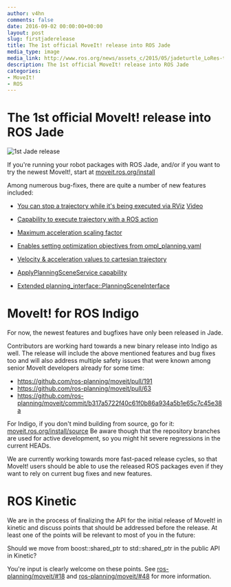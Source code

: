 ```yaml
---
author: v4hn
comments: false
date: 2016-09-02 00:00:00+00:00
layout: post
slug: firstjaderelease
title: The 1st official MoveIt! release into ROS Jade
media_type: image
media_link: http://www.ros.org/news/assets_c/2015/05/jadeturtle_LoRes-thumb-480x519-1131.jpg
description: The 1st official MoveIt! release into ROS Jade
categories:
- MoveIt!
- ROS
---
```


The 1st official MoveIt! release into ROS Jade
==============================================

![1st Jade release](http://www.ros.org/news/assets_c/2015/05/jadeturtle_LoRes-thumb-480x519-1131.jpg)

If you're running your robot packages with ROS Jade, and/or if you want to try the newest MoveIt!, start at [moveit.ros.org/install](http://moveit.ros.org/install/)

Among numerous bug-fixes, there are quite a number of new features included:

- [You can stop a trajectory while it's being executed via RViz](https://github.com/ros-planning/moveit_ros/pull/713)
  [Video](https://www.youtube.com/watch?v=XEU-wVHUvgI&feature=youtu.be)

- [Capability to execute trajectory with a ROS action](https://github.com/ros-planning/moveit/pull/60)

- [Maximum acceleration scaling factor](https://github.com/ros-planning/moveit_core/pull/273)

- [Enables setting optimization objectives from ompl_planning.yaml](http://docs.ros.org/indigo/api/moveit_tutorials/html/doc/ompl_interface_tutorial.html?highlight=ompl)

- [Velocity & acceleration values to cartesian trajectory](https://github.com/ros-planning/moveit_ros/pull/735)

- [ApplyPlanningSceneService capability](https://github.com/ros-planning/moveit_ros/pull/686)

- [Extended planning_interface::PlanningSceneInterface](https://github.com/ros-planning/moveit_ros/issues/630)

MoveIt! for ROS Indigo
======================

For now, the newest features and bugfixes have only been released in Jade.

Contributors are working hard towards a new binary release into Indigo as well.
The release will include the above mentioned features and bug fixes too and will
also address multiple safety issues that were known among senior MoveIt developers already for some time:

- https://github.com/ros-planning/moveit/pull/191
- https://github.com/ros-planning/moveit/pull/63
- https://github.com/ros-planning/moveit/commit/b317a5722f40c61f0b86a934a5b1e65c7c45e38a

For Indigo, if you don't mind building from source, go for it: [moveit.ros.org/install/source](http://moveit.ros.org/install/source/)
Be aware though that the repository branches are used for active development, so you might hit severe regressions in the current HEADs.

We are currently working towards more fast-paced release cycles, so that MoveIt! users
should be able to use the released ROS packages even if they want to rely on current bug fixes and new features.


ROS Kinetic
===========

We are in the process of finalizing the API for the initial release of MoveIt! in kinetic and discuss points
that should be addressed before the release. At least one of the points will be relevant to most of you in the future:

Should we move from boost::shared_ptr to std::shared_ptr in the public API in Kinetic?

You're input is clearly welcome on these points.
See [ros-planning/moveit/#18](https://github.com/ros-planning/moveit/issues/18) and [ros-planning/moveit/#48](https://github.com/ros-planning/moveit/issues/48) for more information.
